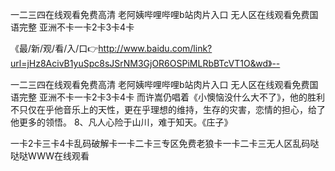 一二三四在线观看免费高清
老阿姨哔哩哔哩b站肉片入口
无人区在线观看免费国语完整
亚洲不卡一卡2卡3卡4卡


《最/新/观/看/入/口👉http://www.baidu.com/link?url=jHz8AcivB1yuSpc8sJSrNM3GjOR6OSPiMLRbBTcVT1O&wd》--

一二三四在线观看免费高清
老阿姨哔哩哔哩b站肉片入口
无人区在线观看免费国语完整
亚洲不卡一卡2卡3卡4卡
而许嵩仍唱着《小懊恼没什么大不了》，他的胜利不只仅在乎他音乐上的天性，更在乎理想的维持，生存的灾害，恋情的担心，给了他更多的领悟。
	8、凡人心险于山川，难于知天。《庄子》





一卡2卡三卡4卡乱码破解卡一卡二卡三专区免费老狼卡一卡二卡三无人区乱码哒哒哒WWW在线观看
